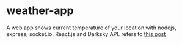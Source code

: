 # weather-app

A web app shows current temperature of your location with nodejs, express, socket.io, React.js and Darksky API.
refers to [this post](https://www.valentinog.com/blog/socket-io-node-js-react/)
